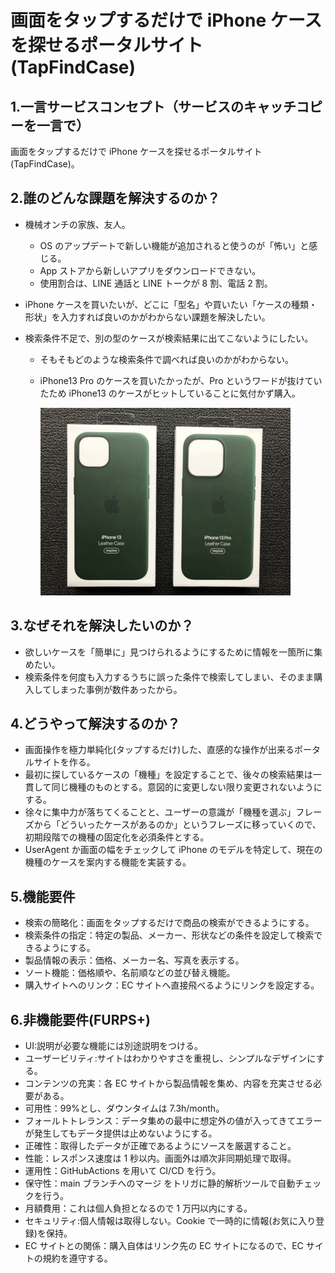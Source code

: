 # 画面をタップするだけで iPhone ケースを探せるポータルサイト(TapFindCase)

## 1.一言サービスコンセプト（サービスのキャッチコピーを一言で）

画面をタップするだけで iPhone ケースを探せるポータルサイト(TapFindCase)。

## 2.誰のどんな課題を解決するのか？

- 機械オンチの家族、友人。
  - OS のアップデートで新しい機能が追加されると使うのが「怖い」と感じる。
  - App ストアから新しいアプリをダウンロードできない。
  - 使用割合は、LINE 通話と LINE トークが 8 割、電話 2 割。
- iPhone ケースを買いたいが、どこに「型名」や買いたい「ケースの種類・形状」を入力すれば良いのかがわからない課題を解決したい。
- 検索条件不足で、別の型のケースが検索結果に出てこないようにしたい。

  - そもそもどのような検索条件で調べれば良いのかがわからない。
  - iPhone13 Pro のケースを買いたかったが、Pro というワードが抜けていたため iPhone13 のケースがヒットしていることに気付かず購入。

    <img src="./IMG_0414.jpeg" width="400px" />

## 3.なぜそれを解決したいのか？

- 欲しいケースを「簡単に」見つけられるようにするために情報を一箇所に集めたい。
- 検索条件を何度も入力するうちに誤った条件で検索してしまい、そのまま購入してしまった事例が数件あったから。

## 4.どうやって解決するのか？

- 画面操作を極力単純化(タップするだけ)した、直感的な操作が出来るポータルサイトを作る。
- 最初に探しているケースの「機種」を設定することで、後々の検索結果は一貫して同じ機種のものとする。意図的に変更しない限り変更されないようにする。
- 徐々に集中力が落ちてくることと、ユーザーの意識が「機種を選ぶ」フレーズから「どういったケースがあるのか」というフレーズに移っていくので、初期段階での機種の固定化を必須条件とする。
- UserAgent か画面の幅をチェックして iPhone のモデルを特定して、現在の機種のケースを案内する機能を実装する。

## 5.機能要件

- 検索の簡略化：画面をタップするだけで商品の検索ができるようにする。
- 検索条件の指定：特定の製品、メーカー、形状などの条件を設定して検索できるようにする。
- 製品情報の表示：価格、メーカー名、写真を表示する。
- ソート機能：価格順や、名前順などの並び替え機能。
- 購入サイトへのリンク：EC サイトへ直接飛べるようにリンクを設定する。

## 6.非機能要件(FURPS+)

- UI:説明が必要な機能には別途説明をつける。
- ユーザービリティ:サイトはわかりやすさを重視し、シンプルなデザインにする。
- コンテンツの充実：各 EC サイトから製品情報を集め、内容を充実させる必要がある。
- 可用性：99%とし、ダウンタイムは 7.3h/month。
- フォールトトレランス：データ集めの最中に想定外の値が入ってきてエラーが発生してもデータ提供は止めないようにする。
- 正確性：取得したデータが正確であるようにソースを厳選すること。
- 性能：レスポンス速度は 1 秒以内。画面外は順次非同期処理で取得。
- 運用性：GitHubActions を用いて CI/CD を行う。
- 保守性：main ブランチへのマージ をトリガに静的解析ツールで自動チェックを行う。
- 月額費用：これは個人負担となるので 1 万円以内にする。
- セキュリティ:個人情報は取得しない。Cookie で一時的に情報(お気に入り登録)を保持。
- EC サイトとの関係：購入自体はリンク先の EC サイトになるので、EC サイトの規約を遵守する。
